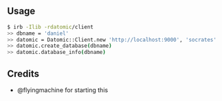 ## Usage

```sh
$ irb -Ilib -rdatomic/client
>> dbname = 'daniel'
>> datomic = Datomic::Client.new 'http://localhost:9000', 'socrates'
>> datomic.create_database(dbname)
>> datomic.database_info(dbname)
```

## Credits

* @flyingmachine for starting this
